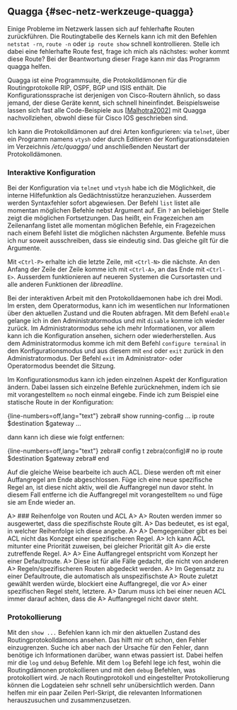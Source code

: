 
## Quagga {#sec-netz-werkzeuge-quagga}

Einige Probleme im Netzwerk lassen sich auf fehlerhafte Routen zurückführen.
Die Routingtabelle des Kernels kann ich mit den Befehlen `netstat -rn`,
`route -n` oder `ip route show` schnell kontrollieren.
Stelle ich dabei eine fehlerhafte Route fest, frage ich mich als nächstes:
woher kommt diese Route?
Bei der Beantwortung dieser Frage kann mir das Programm quagga helfen.

Quagga ist eine Programmsuite, die Protokolldämonen für die
Routingprotokolle RIP, OSPF, BGP und ISIS enthält. Die Konfigurationssprache
ist derjenigen von Cisco-Routern ähnlich, so dass jemand, der diese
Geräte kennt, sich schnell hineinfindet.
Beispielsweise lassen sich fast alle Code-Beispiele aus
[[Malhotra2002](#bib-malhotra2002)] mit Quagga nachvollziehen, obwohl diese
für Cisco IOS geschrieben sind.

Ich kann die Protokolldämonen auf drei Arten konfigurieren: via `telnet`,
über ein
Programm namens `vtysh` oder durch Editieren der Konfigurationsdateien im
Verzeichnis */etc/quagga/* und anschließenden Neustart der Protokolldämonen.

### Interaktive Konfiguration

Bei der Konfiguration via `telnet` und `vtysh` habe ich die
Möglichkeit, die interne Hilfefunktion als Gedächtnisstütze heranzuziehen.
Ausserdem werden Syntaxfehler sofort abgewiesen.
Der Befehl `list` listet alle momentan möglichen Befehle nebst Argument
auf.
Ein `?` an beliebiger Stelle zeigt die möglichen Fortsetzungen. Das
heißt, ein Fragezeichen am Zeilenanfang listet alle momentan möglichen
Befehle, ein Fragezeichen nach einem Befehl listet die möglichen nächsten
Argumente.
Befehle muss ich nur soweit ausschreiben, dass sie eindeutig sind.
Das gleiche gilt für die Argumente.

Mit `<Ctrl-P>` erhalte ich die letzte Zeile, mit `<Ctrl-N>` die
nächste. An den Anfang der Zeile der Zeile komme ich mit `<Ctrl-A>`, an
das Ende mit `<Ctrl-E>`. Ausserdem funktionieren auf neueren Systemen
die Cursortasten und alle anderen Funktionen der *libreadline*.

Bei der interaktiven Arbeit mit den Protokolldaemonen habe ich drei Modi. Im
ersten, dem Operatormodus, kann ich im wesentlichen nur Informationen über
den aktuellen Zustand und die Routen abfragen. Mit dem Befehl `enable`
gelange ich in den Administratormodus und mit `disable` komme ich
wieder zurück.
Im Administratormodus sehe ich mehr Informationen, vor allem kann ich die
Konfiguration ansehen, sichern oder wiederherstellen.
Aus dem Administratormodus komme ich mit dem Befehl `configure terminal`
in den Konfigurationsmodus und aus diesem mit `end` oder `exit`
zurück in den Administratormodus.
Der Befehl `exit` im Administrator- oder Operatormodus beendet die
Sitzung.

Im Konfigurationsmodus kann ich jeden einzelnen Aspekt der Konfiguration
ändern.
Dabei lassen sich einzelne Befehle zurücknehmen, indem ich sie mit
vorangestelltem `no` noch einmal eingebe.
Finde ich zum Beispiel eine statische Route in der Konfiguration:

{line-numbers=off,lang="text"}
    zebra# show running-config
    ...
    ip route $destination $gateway
    ...

dann kann ich diese wie folgt entfernen:

{line-numbers=off,lang="text"}
    zebra# config t
    zebra(config)# no ip route $destination $gateway
    zebra# end

Auf die gleiche Weise bearbeite ich auch ACL. Diese werden oft mit einer
Auffangregel am Ende abgeschlossen.
Füge ich eine neue spezifische Regel an, ist diese nicht aktiv, weil die
Auffangregel nun davor steht.
In diesem Fall entferne ich die Auffangregel mit vorangestelltem `no` und
füge sie am Ende wieder an.

A> ### Reihenfolge von Routen und ACL
A> 
A> Routen werden immer so ausgewertet, dass die spezifischste Route gilt.
A> Das bedeutet, es ist egal, in welcher Reihenfolge ich diese angebe.
A> 
A> Demgegenüber gibt es bei ACL nicht das Konzept einer spezifischeren Regel.
A> Ich kann ACL mitunter eine Priorität zuweisen, bei gleicher Priorität gilt
A> die erste zutreffende Regel.
A> 
A> Eine Auffangregel entspricht vom Konzept her einer Defaultroute.
A> Diese ist für alle Fälle gedacht, die nicht von anderen
A> Regeln/spezifischeren Routen abgedeckt werden.
A> Im Gegensatz zu einer Defaultroute, die automatisch als unspezifischste
A> Route zuletzt gewählt werden würde, blockiert eine Auffangregel, die vor
A> einer spezifischen Regel steht, letztere.
A> Darum muss ich bei einer neuen ACL immer darauf achten, dass die
A> Auffangregel nicht davor steht.

### Protokollierung

Mit den `show ...` Befehlen kann ich mir den aktuellen Zustand des
Routingprotokolldämons ansehen. Das hilft mir oft schon, den Fehler
einzugrenzen. Suche ich aber nach der Ursache für den Fehler, dann benötige
ich Informationen darüber, wann etwas passiert ist. Dabei helfen mir die
`log` und `debug` Befehle. Mit dem `log` Befehl lege ich
fest, wohin die Routingdämonen protokollieren und mit den `debug`
Befehlen, was protokolliert wird. Je nach Routingprotokoll und eingestellter
Protokollierung können die Logdateien sehr schnell sehr unübersichtlich
werden. Dann helfen mir ein paar Zeilen Perl-Skript, die relevanten
Informationen herauszusuchen und zusammenzusetzen.

